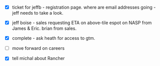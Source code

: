 - [x] ticket for jeffb - registration page. where are email addresses going - jeff needs to take a look. 

- [x] jeff boise - sales requesting ETA on above-tile espot on NASP from James & Eric. brian from sales. 

- [x] complete - ask heath for access to gtm.
- [ ] move forward on careers

- [x]  tell michal about Rancher